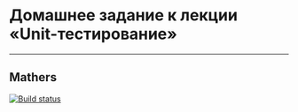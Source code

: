# Домашнее задание к лекции «Unit-тестирование»

---

## Mathers

[![Build status](https://ci.appveyor.com/api/projects/status/29r67gq1wmun6vjj?svg=true)](https://ci.appveyor.com/project/H1Znt/mathers)